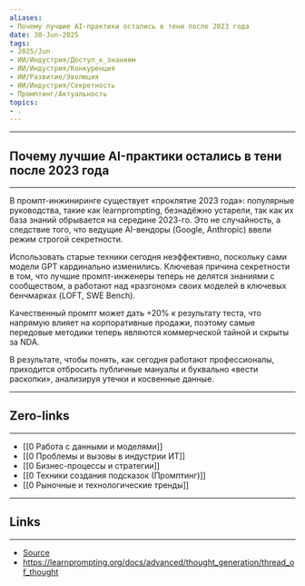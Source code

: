 ```yaml
---
aliases: 
- Почему лучшие AI-практики остались в тени после 2023 года 
date: 30-Jun-2025
tags:
- 2025/Jun
- ИИ/Индустрия/Доступ_к_знаниям
- ИИ/Индустрия/Конкуренция
- ИИ/Развитие/Эволюция
- ИИ/Индустрия/Секретность
- Промптинг/Актуальность
topics:
- .
---
```

-----
##  Почему лучшие AI-практики остались в тени после 2023 года 
-----
В промпт-инжиниринге существует «проклятие 2023 года»: популярные руководства, такие как learnprompting, безнадёжно устарели, так как их база знаний обрывается на середине 2023-го. Это не случайность, а следствие того, что ведущие AI-вендоры (Google, Anthropic) ввели режим строгой секретности.

Использовать старые техники сегодня неэффективно, поскольку сами модели GPT кардинально изменились. Ключевая причина секретности в том, что лучшие промпт-инженеры теперь не делятся знаниями с сообществом, а работают над «разгоном» своих моделей в ключевых бенчмарках (LOFT, SWE Bench). 

Качественный промпт может дать +20% к результату теста, что напрямую влияет на корпоративные продажи, поэтому самые передовые методики теперь являются коммерческой тайной и скрыты за NDA.

В результате, чтобы понять, как сегодня работают профессионалы, приходится отбросить публичные мануалы и буквально «вести раскопки», анализируя утечки и косвенные данные.

---
## Zero-links
---
- [[0 Работа с данными и моделями]]
- [[0 Проблемы и вызовы в индустрии ИТ]]
- [[0 Бизнес-процессы и стратегии]]
- [[0 Техники создания подсказок (Промптинг)]]
- [[0 Рыночные и технологические тренды]]

---
## Links
---
- [Source](https://t.me/turboproject/1776)
- https://learnprompting.org/docs/advanced/thought_generation/thread_of_thought